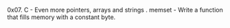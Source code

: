 0x07. C - Even more pointers, arrays and strings
. memset - Write a function that fills memory with a constant byte.
